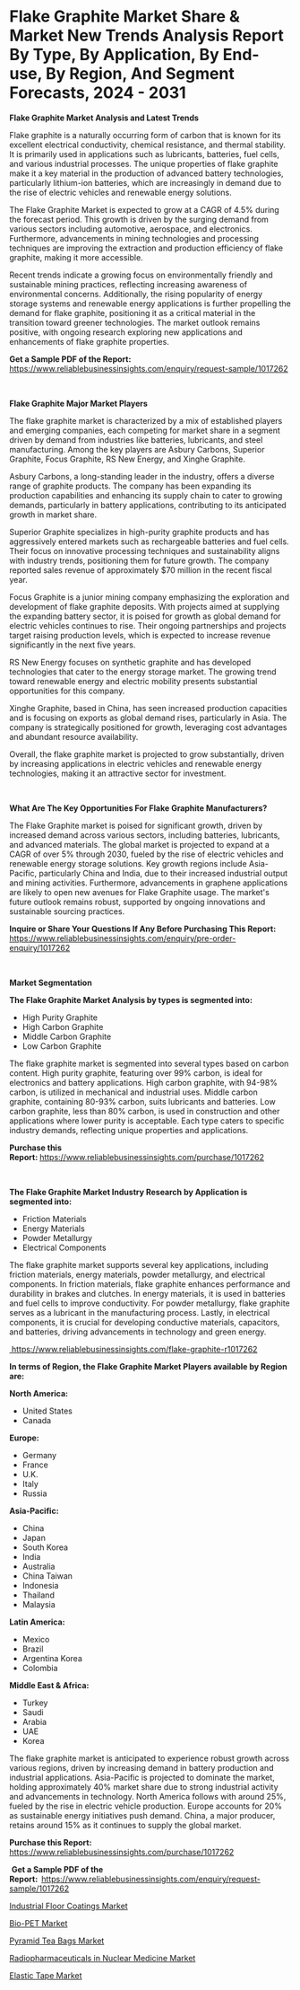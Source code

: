 <p><h1>Flake Graphite Market Share & Market New Trends Analysis Report By Type, By Application, By End-use, By Region, And Segment Forecasts, 2024 - 2031</h1></p><p><strong>Flake Graphite Market Analysis and Latest Trends</strong></p>
<p><p>Flake graphite is a naturally occurring form of carbon that is known for its excellent electrical conductivity, chemical resistance, and thermal stability. It is primarily used in applications such as lubricants, batteries, fuel cells, and various industrial processes. The unique properties of flake graphite make it a key material in the production of advanced battery technologies, particularly lithium-ion batteries, which are increasingly in demand due to the rise of electric vehicles and renewable energy solutions.</p><p>The Flake Graphite Market is expected to grow at a CAGR of 4.5% during the forecast period. This growth is driven by the surging demand from various sectors including automotive, aerospace, and electronics. Furthermore, advancements in mining technologies and processing techniques are improving the extraction and production efficiency of flake graphite, making it more accessible. </p><p>Recent trends indicate a growing focus on environmentally friendly and sustainable mining practices, reflecting increasing awareness of environmental concerns. Additionally, the rising popularity of energy storage systems and renewable energy applications is further propelling the demand for flake graphite, positioning it as a critical material in the transition toward greener technologies. The market outlook remains positive, with ongoing research exploring new applications and enhancements of flake graphite properties.</p></p>
<p><strong>Get a Sample PDF of the Report:&nbsp;</strong> <a href="https://www.reliablebusinessinsights.com/enquiry/request-sample/1017262">https://www.reliablebusinessinsights.com/enquiry/request-sample/1017262</a></p>
<p>&nbsp;</p>
<p><strong>Flake Graphite Major Market Players</strong></p>
<p><p>The flake graphite market is characterized by a mix of established players and emerging companies, each competing for market share in a segment driven by demand from industries like batteries, lubricants, and steel manufacturing. Among the key players are Asbury Carbons, Superior Graphite, Focus Graphite, RS New Energy, and Xinghe Graphite.</p><p>Asbury Carbons, a long-standing leader in the industry, offers a diverse range of graphite products. The company has been expanding its production capabilities and enhancing its supply chain to cater to growing demands, particularly in battery applications, contributing to its anticipated growth in market share.</p><p>Superior Graphite specializes in high-purity graphite products and has aggressively entered markets such as rechargeable batteries and fuel cells. Their focus on innovative processing techniques and sustainability aligns with industry trends, positioning them for future growth. The company reported sales revenue of approximately $70 million in the recent fiscal year.</p><p>Focus Graphite is a junior mining company emphasizing the exploration and development of flake graphite deposits. With projects aimed at supplying the expanding battery sector, it is poised for growth as global demand for electric vehicles continues to rise. Their ongoing partnerships and projects target raising production levels, which is expected to increase revenue significantly in the next five years.</p><p>RS New Energy focuses on synthetic graphite and has developed technologies that cater to the energy storage market. The growing trend toward renewable energy and electric mobility presents substantial opportunities for this company.</p><p>Xinghe Graphite, based in China, has seen increased production capacities and is focusing on exports as global demand rises, particularly in Asia. The company is strategically positioned for growth, leveraging cost advantages and abundant resource availability. </p><p>Overall, the flake graphite market is projected to grow substantially, driven by increasing applications in electric vehicles and renewable energy technologies, making it an attractive sector for investment.</p></p>
<p>&nbsp;</p>
<p><strong>What Are The Key Opportunities For Flake Graphite Manufacturers?</strong></p>
<p><p>The Flake Graphite market is poised for significant growth, driven by increased demand across various sectors, including batteries, lubricants, and advanced materials. The global market is projected to expand at a CAGR of over 5% through 2030, fueled by the rise of electric vehicles and renewable energy storage solutions. Key growth regions include Asia-Pacific, particularly China and India, due to their increased industrial output and mining activities. Furthermore, advancements in graphene applications are likely to open new avenues for Flake Graphite usage. The market's future outlook remains robust, supported by ongoing innovations and sustainable sourcing practices.</p></p>
<p><strong>Inquire or Share Your Questions If Any Before Purchasing This Report:</strong> <a href="https://www.reliablebusinessinsights.com/enquiry/pre-order-enquiry/1017262">https://www.reliablebusinessinsights.com/enquiry/pre-order-enquiry/1017262</a></p>
<p>&nbsp;</p>
<p><strong>Market Segmentation</strong></p>
<p><strong>The Flake Graphite Market Analysis by types is segmented into:</strong></p>
<p><ul><li>High Purity Graphite</li><li>High Carbon Graphite</li><li>Middle Carbon Graphite</li><li>Low Carbon Graphite</li></ul></p>
<p><p>The flake graphite market is segmented into several types based on carbon content. High purity graphite, featuring over 99% carbon, is ideal for electronics and battery applications. High carbon graphite, with 94-98% carbon, is utilized in mechanical and industrial uses. Middle carbon graphite, containing 80-93% carbon, suits lubricants and batteries. Low carbon graphite, less than 80% carbon, is used in construction and other applications where lower purity is acceptable. Each type caters to specific industry demands, reflecting unique properties and applications.</p></p>
<p><strong>Purchase this Report:&nbsp;</strong><a href="https://www.reliablebusinessinsights.com/purchase/1017262">https://www.reliablebusinessinsights.com/purchase/1017262</a></p>
<p>&nbsp;</p>
<p><strong>The Flake Graphite Market Industry Research by Application is segmented into:</strong></p>
<p><ul><li>Friction Materials</li><li>Energy Materials</li><li>Powder Metallurgy</li><li>Electrical Components</li></ul></p>
<p><p>The flake graphite market supports several key applications, including friction materials, energy materials, powder metallurgy, and electrical components. In friction materials, flake graphite enhances performance and durability in brakes and clutches. In energy materials, it is used in batteries and fuel cells to improve conductivity. For powder metallurgy, flake graphite serves as a lubricant in the manufacturing process. Lastly, in electrical components, it is crucial for developing conductive materials, capacitors, and batteries, driving advancements in technology and green energy.</p></p>
<p><a href="https://www.reliablebusinessinsights.com/flake-graphite-r1017262">&nbsp;https://www.reliablebusinessinsights.com/flake-graphite-r1017262</a></p>
<p><strong>In terms of Region, the Flake Graphite Market Players available by Region are:</strong></p>
<p>
    <p> <strong> North America: </strong>
        <ul>
            <li>United States</li>
            <li>Canada</li>
        </ul>
        </p> 
    <p> <strong> Europe: </strong>
        <ul>
            <li>Germany</li>
            <li>France</li>
            <li>U.K.</li>
            <li>Italy</li>
            <li>Russia</li>
        </ul>
        </p> 
    <p> <strong> Asia-Pacific: </strong>
        <ul>
            <li>China</li>
            <li>Japan</li>
            <li>South Korea</li>
            <li>India</li>
            <li>Australia</li>
            <li>China Taiwan</li>
            <li>Indonesia</li>
            <li>Thailand</li>
            <li>Malaysia</li>
        </ul>
        </p> 
    <p> <strong> Latin America: </strong>
        <ul>
            <li>Mexico</li>
            <li>Brazil</li>
            <li>Argentina Korea</li>
            <li>Colombia</li>
        </ul>
        </p> 
    <p> <strong> Middle East & Africa: </strong>
        <ul>
            <li>Turkey</li>
            <li>Saudi</li>
            <li>Arabia</li>
            <li>UAE</li>
            <li>Korea</li>
        </ul>
    </p>
    </p>
<p><p>The flake graphite market is anticipated to experience robust growth across various regions, driven by increasing demand in battery production and industrial applications. Asia-Pacific is projected to dominate the market, holding approximately 40% market share due to strong industrial activity and advancements in technology. North America follows with around 25%, fueled by the rise in electric vehicle production. Europe accounts for 20% as sustainable energy initiatives push demand. China, a major producer, retains around 15% as it continues to supply the global market.</p></p>
<p><strong>Purchase this Report: </strong><a href="https://www.reliablebusinessinsights.com/purchase/1017262">https://www.reliablebusinessinsights.com/purchase/1017262</a></p>
<p>&nbsp;<strong>Get a Sample PDF of the Report:&nbsp;&nbsp;</strong><a href="https://www.reliablebusinessinsights.com/enquiry/request-sample/1017262">https://www.reliablebusinessinsights.com/enquiry/request-sample/1017262</a></p>
<p><strong></strong></p>
<p><p><a href="https://issuu.com/reportprime-2/docs/industrial-floor-coatings-market-si_8e694796b1c0e4">Industrial Floor Coatings Market</a></p><p><a href="https://github.com/DianaWilson796/Market-Research-Report-List-1/blob/main/bio-pet-market.md">Bio-PET Market</a></p><p><a href="https://medium.com/@rasauncoleman1/what-is-pyramid-tea-bags-market-3dab11fb01ae">Pyramid Tea Bags Market</a></p><p><a href="https://github.com/LacThu1/Market-Research-Report-List-1/blob/main/radiopharmaceuticals-in-nuclear-medicine-market.md">Radiopharmaceuticals in Nuclear Medicine Market</a></p><p><a href="https://www.linkedin.com/pulse/emerging-opportunities-challenges-global-elastic-tape-market-5qnze?trackingId=q7EBeUaRQv%2B7NwREaypV0g%3D%3D">Elastic Tape Market</a></p></p>